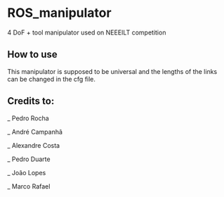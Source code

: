 # ROS_manipulator
4 DoF + tool manipulator used on NEEEILT competition

## How to use
This manipulator is supposed to be universal and the lengths of the links can be changed in the cfg file.

## Credits to:

_ Pedro Rocha

_ André Campanhã

_ Alexandre Costa

_ Pedro Duarte

_ João Lopes

_ Marco Rafael
